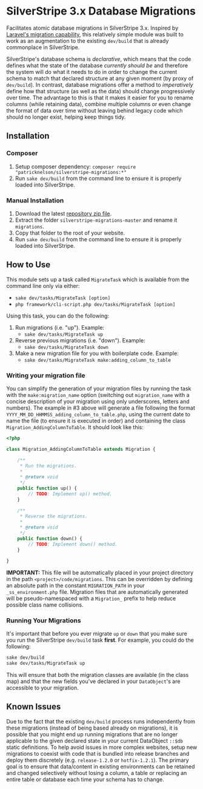 # SilverStripe 3.x Database Migrations
Facilitates atomic database migrations in SilverStripe 3.x. Inspired by [Laravel's migration capability](http://laravel.com/docs/master/migrations), this relatively simple module was built to work as an augmentation to the existing `dev/build` that is already commonplace in SilverStripe. 

SilverStripe's database schema is *declarative*, which means that the code defines what the state of the database *currently should be* and therefore the system will do what it needs to do in order to change the current schema to match that declared structure at any given moment (by proxy of `dev/build`). In contrast, database migrations offer a method to *imperatively* define how that structure (as well as the data) should change progressively over time. The advantage to this is that it makes it easier for you to rename columns (while retaining data), combine multiple columns or even change the format of data over time without leaving behind legacy code which should no longer exist, helping keep things tidy.   

## Installation

### Composer 

1. Setup composer dependency: `composer require "patricknelson/silverstripe-migrations:*"`
2. Run `sake dev/build` from the command line to ensure it is properly loaded into SilverStripe.

### Manual Installation

1. Download the latest [repository zip file](https://github.com/patricknelson/silverstripe-migrations/archive/master.zip).
2. Extract the folder `silverstripe-migrations-master` and rename it `migrations`.
3. Copy that folder to the root of your website.
4. Run `sake dev/build` from the command line to ensure it is properly loaded into SilverStripe.



## How to Use

This module sets up a task called `MigrateTask` which is available from the command line only via either:

- `sake dev/tasks/MigrateTask [option]`
- `php framework/cli-script.php dev/tasks/MigrateTask [option]`

Using this task, you can do the following:

1. Run migrations (i.e. "up"). Example:
	- `sake dev/tasks/MigrateTask up`
2. Reverse previous migrations (i.e. "down"). Example:
	- `sake dev/tasks/MigrateTask down`
3. Make a new migration file for you with boilerplate code. Example:
	- `sake dev/tasks/MigrateTask make:adding_column_to_table`

### Writing your migration file

You can simplify the generation of your migration files by running the task with the `make:migration_name` option (switching out `migration_name` with a concise description of your migration using only underscores, letters and numbers). The example in #3 above will generate a file following the format `YYYY_MM_DD_HHMMSS_adding_column_to_table.php`, using the current date to name the file (to ensure it is executed in order) and containing the class `Migration_AddingColumnToTable`. It should look like this:

```php
<?php

class Migration_AddingColumnToTable extends Migration {

	/**
	 * Run the migrations.
	 *
	 * @return void
	 */
	public function up() {
		// TODO: Implement up() method.
	}

	/**
	 * Reverse the migrations.
	 *
	 * @return void
	 */
	public function down() {
		// TODO: Implement down() method.
	}

}
```

**IMPORTANT:** This file will be automatically placed in your project directory in the path `<project>/code/migrations`. This can be overridden by defining an absolute path in the constant `MIGRATION_PATH` in your `_ss_environment.php` file. Migration files that are automatically generated will be pseudo-namespaced with a `Migration_` prefix to help reduce possible class name collisions.


### Running Your Migrations

It's important that before you ever migrate `up` or `down` that you make sure you run the SilverStripe `dev/build` task **first**. For example, you could do the following:

```bash
sake dev/build
sake dev/tasks/MigrateTask up
```

This will ensure that both the migration classes are available (in the class map) and that the new fields you've declared in your `DataObject`'s are accessible to your migration.  


## Known Issues

Due to the fact that the existing `dev/build` process runs independently from these migrations (instead of being based already on migrations), it is possible that you might end up running migrations that are no longer applicable to the given declared state in your current DataObject `::$db` static definitions. To help avoid issues in more complex websites, setup new migrations to coexist with code that is bundled into release branches and deploy them discretely (e.g. `release-1.2.0` or `hotfix-1.2.1`). The primary goal is to ensure that data/content in existing environments can be retained and changed selectively without losing a column, a table or replacing an entire table or database each time your schema has to change.